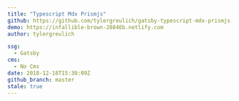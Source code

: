 ```yaml
---
title: "Typescript Mdx Prismjs"
github: https://github.com/tylergreulich/gatsby-typescript-mdx-prismjs-starter
demo: https://infallible-brown-28846b.netlify.com
author: tylergreulich

ssg:
  - Gatsby
cms:
  - No Cms
date: 2018-12-18T15:30:09Z
github_branch: master
stale: true
---
```

